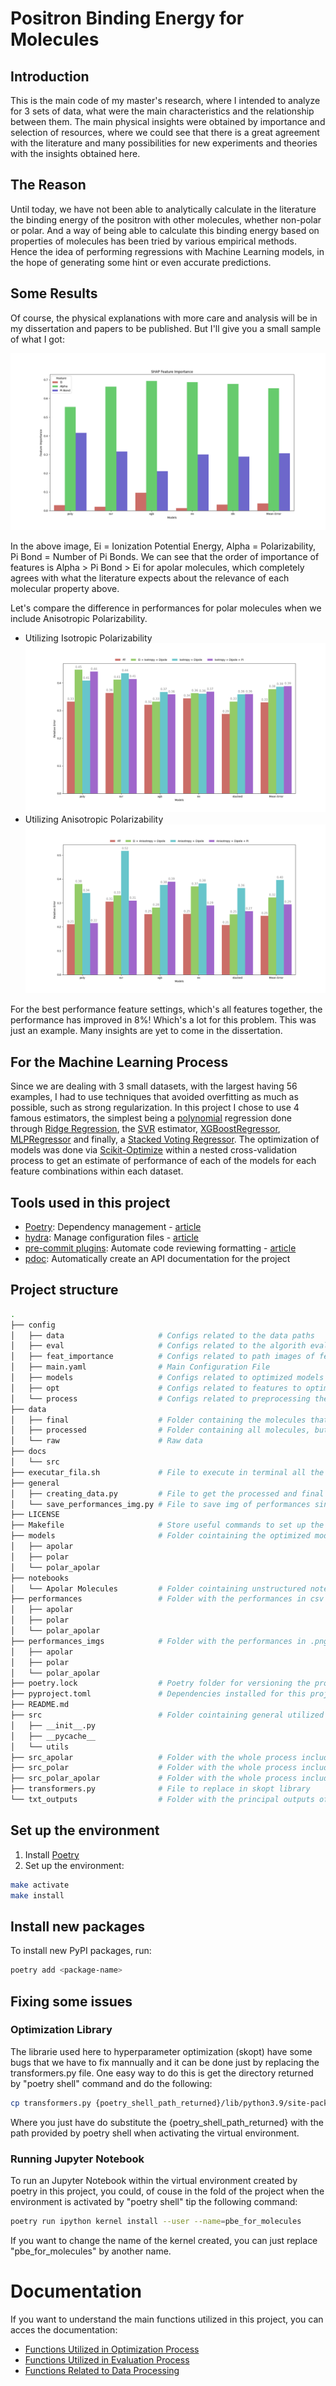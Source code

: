 # Positron Binding Energy for Molecules

## Introduction
This is the main code of my master's research, where I intended to analyze for 3 sets of data, what were the main characteristics and the relationship between them. The main physical insights were obtained by importance and selection of resources, where we could see that there is a great agreement with the literature and many possibilities for new experiments and theories with the insights obtained here.

## The Reason
Until today, we have not been able to analytically calculate in the literature the binding energy of the positron with other molecules, whether non-polar or polar. And a way of being able to calculate this binding energy based on properties of molecules has been tried by various empirical methods. Hence the idea of ​​performing regressions with Machine Learning models, in the hope of generating some hint or even accurate predictions.

## Some Results
Of course, the physical explanations with more care and analysis will be in my dissertation and papers to be published. But I'll give you a small sample of what I got:

![Feature Importance for Apolar Molecules](src_apolar/feature_importance/all/all_molecules_FI.png)

In the above image, Ei = Ionization Potential Energy, Alpha = Polarizability, Pi Bond = Number of Pi Bonds. We can see that the order of importance of features is Alpha > Pi Bond > Ei for apolar molecules, which completely agrees with what the literature expects about the relevance of each molecular property above.

Let's compare the difference in performances for polar molecules when we include Anisotropic Polarizability.
- Utilizing Isotropic Polarizability
    ![Isotropic Polarizability for Polar Molecules](performances_imgs/polar/partial_iso_test_score.png)
- Utilizing Anisotropic Polarizability
    ![Anisotropic Polarizability por Polar Molecules](performances_imgs/polar/partial_aniso_test_score.png)

For the best performance feature settings, which's all features together, the performance has improved in 8%! Which's a lot for this problem. This was just an example. Many insights are yet to come in the dissertation.

## For the Machine Learning Process
Since we are dealing with 3 small datasets, with the largest having 56 examples, I had to use techniques that avoided overfitting as much as possible, such as strong regularization. In this project I chose to use 4 famous estimators, the simplest being a [polynomial](https://scikit-learn.org/stable/modules/preprocessing.html#polynomial-features) regression done through [Ridge Regression](https://scikit-learn.org/stable/modules/generated/sklearn.linear_model.Ridge.html), the [SVR](https://scikit-learn.org/stable/modules/generated/sklearn.svm.SVR.html#sklearn.svm.SVR) estimator, [XGBoostRegressor](https://xgboost.readthedocs.io/en/stable/python/python_api.html), [MLPRegressor](https://scikit-learn.org/stable/modules/generated/sklearn.neural_network.MLPRegressor.html) and finally, a [Stacked Voting Regressor](https://scikit-learn.org/stable/modules/generated/sklearn.ensemble.VotingRegressor.html). The optimization of models was done via [Scikit-Optimize](https://scikit-optimize.github.io/stable/) within a nested cross-validation process to get an estimate of performance of each of the models for each feature combinations within each dataset.


## Tools used in this project
* [Poetry](https://towardsdatascience.com/how-to-effortlessly-publish-your-python-package-to-pypi-using-poetry-44b305362f9f): Dependency management - [article](https://towardsdatascience.com/how-to-effortlessly-publish-your-python-package-to-pypi-using-poetry-44b305362f9f)
* [hydra](https://hydra.cc/): Manage configuration files - [article](https://towardsdatascience.com/introduction-to-hydra-cc-a-powerful-framework-to-configure-your-data-science-projects-ed65713a53c6)
* [pre-commit plugins](https://pre-commit.com/): Automate code reviewing formatting  - [article](https://towardsdatascience.com/4-pre-commit-plugins-to-automate-code-reviewing-and-formatting-in-python-c80c6d2e9f5?sk=2388804fb174d667ee5b680be22b8b1f)
* [pdoc](https://github.com/pdoc3/pdoc): Automatically create an API documentation for the project

## Project structure
```bash
.
├── config
│   ├── data                     # Configs related to the data paths
│   ├── eval                     # Configs related to the algorith evaluation paths
│   ├── feat_importance          # Configs related to path images of feature importance
│   ├── main.yaml                # Main Configuration File
│   ├── models                   # Configs related to optimized models path
│   ├── opt                      # Configs related to features to optimize and hyperparameter search space of models
│   └── process                  # Configs related to preprocessing the data
├── data
│   ├── final                    # Folder containing the molecules that have anisotropic polarizability
│   ├── processed                # Folder containing all molecules, but processed
│   └── raw                      # Raw data
├── docs
│   └── src
├── executar_fila.sh             # File to execute in terminal all the files to get opt models and eval performances.
├── general 
│   ├── creating_data.py         # File to get the processed and final data.
│   └── save_performances_img.py # File to save img of performances since the performances has been already calculated.
├── LICENSE
├── Makefile                     # Store useful commands to set up the environment
├── models                       # Folder cointaining the optimized models for each dataset and feature settings.
│   ├── apolar                          
│   ├── polar                           
│   └── polar_apolar                    
├── notebooks
│   └── Apolar Molecules         # Folder cointaining unstructured notebook with some random tests
├── performances                 # Folder with the performances in csv files for each dataset
│   ├── apolar                          
│   ├── polar                          
│   └── polar_apolar                    
├── performances_imgs            # Folder with the performances in .png graphs for each dataset
│   ├── apolar
│   ├── polar
│   └── polar_apolar
├── poetry.lock                  # Poetry folder for versioning the project
├── pyproject.toml               # Dependencies installed for this project.
├── README.md
├── src                          # Folder cointaining general utilized functions cointained in the documentation.
│   ├── __init__.py
│   ├── __pycache__
│   └── utils
├── src_apolar                   # Folder with the whole process including feature importance results with apolar molecules
├── src_polar                    # Folder with the whole process including feature importance results with polar molecules
├── src_polar_apolar             # Folder with the whole process including feature importance results with polar + apolar molecules
├── transformers.py              # File to replace in skopt library
└── txt_outputs                  # Folder with the principal outputs of .py files.
```

## Set up the environment
1. Install [Poetry](https://python-poetry.org/docs/#installation)
2. Set up the environment:
```bash
make activate
make install
```

## Install new packages
To install new PyPI packages, run:
```bash
poetry add <package-name>
```
## Fixing some issues
### Optimization Library
The librarie used here to hyperparameter optimization (skopt) have some bugs that we have to fix mannually and it can be done just
by replacing the transformers.py file. One easy way to do this is get the directory returned by "poetry shell" command and do the following:
```bash
cp transformers.py {poetry_shell_path_returned}/lib/python3.9/site-packages/skopt/space/transformers.py
```
Where you just have do substitute the {poetry_shell_path_returned} with the path provided by poetry shell when activating the virtual environment.

### Running Jupyter Notebook
To run an Jupyter Notebook within the virtual environment created by poetry in this project, you could, of couse in the fold of the project when the environment is activated by "poetry shell" tip the following command:
```bash
poetry run ipython kernel install --user --name=pbe_for_molecules
```
If you want to change the name of the kernel created, you can just replace "pbe_for_molecules" by another name.

# Documentation

If you want to understand the main functions utilized in this project, you can acces the documentation:
- [Functions Utilized in Optimization Process](https://miguilo.github.io/Master-Degree-Research/docs/src/utils/optimization.html)
- [Functions Utilized in Evaluation Process](https://miguilo.github.io/Master-Degree-Research/docs/src/utils/evaluation.html)
- [Functions Related to Data Processing](https://miguilo.github.io/Master-Degree-Research/docs/src/utils/data.html)


